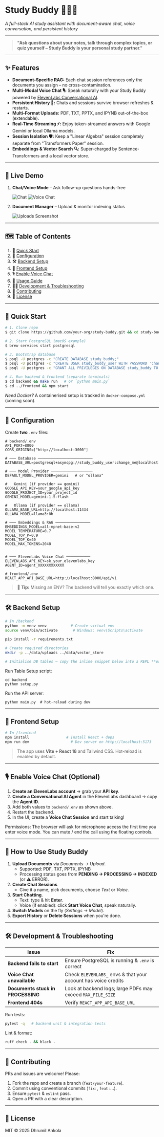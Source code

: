 # Study Buddy 🧑‍🎓🤖

_A full-stack AI study assistant with document-aware chat, voice conversation, and persistent history_

---

> **"Ask questions about your notes, talk through complex topics, or quiz yourself – Study Buddy is your personal study partner."**

---

## ✨ Features

- **Document-Specific RAG:** Each chat session references only the documents you assign – no cross-contamination.
- **Multi-Modal Voice Chat 🎙️:** Speak naturally with your Study Buddy powered by [ElevenLabs Conversational AI](https://elevenlabs.io/).
- **Persistent History 💾:** Chats and sessions survive browser refreshes & restarts.
- **Multi-Format Uploads:** PDF, TXT, PPTX, and IPYNB out-of-the-box (extendable).
- **Real-Time Streaming ⚡:** Enjoy token-streamed answers with Google Gemini or local Ollama models.
- **Session Isolation 🛡️:** Keep a "Linear Algebra" session completely separate from "Transformers Paper" session.
- **Embeddings & Vector Search 🔍:** Super-charged by Sentence-Transformers and a local vector store.

---

## 📸 Live Demo

1. **Chat/Voice Mode** – Ask follow-up questions hands-free
   
   ![Chat](docs/chat_interface.png)
   ![Voice Chat](docs/voice_chat.png)
2. **Document Manager** – Upload & monitor indexing status
   
   ![Uploads Screenshot](docs/manage_documents.png)

---

## 🗺️ Table of Contents

1. 🚀 [Quick Start](#-quick-start)
2. 🔧 [Configuration](#-configuration)
3. 🛠️ [Backend Setup](#-backend-setup)
4. 🎨 [Frontend Setup](#-frontend-setup)
5. 🎙️ [Enable Voice Chat](#-enable-voice-chat-optional)
6. 📖 [Usage Guide](#-how-to-use-study-buddy)
7. 👩‍💻 [Development & Troubleshooting](#-development--troubleshooting)
8. 🤝 [Contributing](#-contributing)
9. 📝 [License](#-license)

---

## 🚀 Quick Start

```bash
# 1. Clone repo
$ git clone https://github.com/your-org/study-buddy.git && cd study-buddy

# 2. Start PostgreSQL (macOS example)
$ brew services start postgresql

# 3. Bootstrap database
$ psql -U postgres -c "CREATE DATABASE study_buddy;"
$ psql -U postgres -c "CREATE USER study_buddy_user WITH PASSWORD 'change_me';"
$ psql -U postgres -c "GRANT ALL PRIVILEGES ON DATABASE study_buddy TO study_buddy_user;"

# 4. Run backend & frontend (separate terminals)
$ cd backend && make run   # or `python main.py`
$ cd ../frontend && npm start
```

_Need Docker?_ A containerised setup is tracked in `docker-compose.yml` (coming soon).

---

## 🔧 Configuration

Create **two** `.env` files:

```shell
# backend/.env
API_PORT=8000
CORS_ORIGINS=["http://localhost:3000"]

# ─── Database ─────────────────────────
DATABASE_URL=postgresql+asyncpg://study_buddy_user:change_me@localhost:5432/study_buddy

# ─── Model Provider ───────────────────
DEFAULT_MODEL_PROVIDER=gemini   # or "ollama"

#   Gemini (if provider == gemini)
GOOGLE_API_KEY=your_google_api_key
GOOGLE_PROJECT_ID=your_project_id
GEMINI_MODEL=gemini-1.5-flash

#   Ollama (if provider == ollama)
OLLAMA_BASE_URL=http://localhost:11434
OLLAMA_MODEL=llama3:8b

# ─── Embeddings & RAG ────────────────
EMBEDDINGS_MODEL=all-mpnet-base-v2
MODEL_TEMPERATURE=0.7
MODEL_TOP_P=0.9
MODEL_TOP_K=40
MODEL_MAX_TOKENS=2048


# ─── ElevenLabs Voice Chat ───────────
ELEVENLABS_API_KEY=sk_your_elevenlabs_key
AGENT_ID=agent_XXXXXXXXXXXX
```

```shell
# frontend/.env
REACT_APP_API_BASE_URL=http://localhost:8000/api/v1
```

> 🔑 **Tip:** Missing an ENV? The backend will tell you exactly which one.

---

## 🛠️ Backend Setup

```bash
# In /backend
python -m venv venv           # Create virtual env
source venv/bin/activate       # Windows: venv\Scripts\activate

pip install -r requirements.txt

# Create required directories
mkdir -p ../data/uploads ../data/vector_store

# Initialise DB tables – copy the inline snippet below into a REPL **or** save it as `init_db.py` and run `python init_db.py`.
```

Run Table Setup script:

```
cd backend
python setup.py
```

Run the API server:

```
python main.py  # hot-reload during dev
```

---

## 🎨 Frontend Setup

```bash
# In /frontend
npm install                 # Install React + deps
npm run dev                   # Dev server on http://localhost:5173
```

> The app uses **Vite + React 18** and Tailwind CSS. Hot-reload is enabled by default.

---

## 🎙️ Enable Voice Chat (Optional)

1. **Create an ElevenLabs account** → grab your **API key**.
2. **Create a Conversational AI Agent** in the ElevenLabs dashboard → copy the **Agent ID**.
3. Add both values to `backend/.env` as shown above.
4. Restart the backend.
5. In the UI, create a **Voice Chat Session** and start talking!

Permissions: The browser will ask for microphone access the first time you enter voice mode. You can mute / end the call using the floating controls.

---

## 📖 How to Use Study Buddy

1. **Upload Documents** via _Documents → Upload_.
   - Supported: PDF, TXT, PPTX, IPYNB
   - Processing status goes from **PENDING → PROCESSING → INDEXED** (or ⚠️ ERROR).
2. **Create Chat Sessions**.
   - Give it a name, pick documents, choose _Text_ or _Voice_.
3. **Start Chatting**.
   - Text: type & hit **Enter**.
   - Voice (if enabled): click **Start Voice Chat**, speak naturally.
4. **Switch Models** on the fly (_Settings → Model_).
5. **Export History** or **Delete Sessions** when you're done.

---

## 🛠️ Development & Troubleshooting

| Issue | Fix |
|-------|-----|
| **Backend fails to start** | Ensure PostgreSQL is running & `.env` is correct |
| **Voice Chat unavailable** | Check `ELEVENLABS_` envs & that your account has voice credits |
| **Documents stuck in PROCESSING** | Look at backend logs; large PDFs may exceed `MAX_FILE_SIZE` |
| **Frontend 404s** | Verify `REACT_APP_API_BASE_URL` |

Run tests:

```bash
pytest -q   # backend unit & integration tests
```

Lint & format:

```bash
ruff check . && black .
```

---

## 🤝 Contributing

PRs and issues are welcome! Please:

1. Fork the repo and create a branch (`feat/your-feature`).
2. Commit using conventional commits (`fix:`, `feat:`…).
3. Ensure `pytest` & `eslint` pass.
4. Open a PR with a clear description.

---

## 📝 License

MIT © 2025 Dhrumil Ankola
